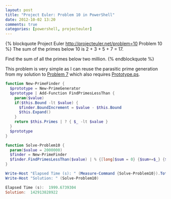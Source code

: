 ```yaml
---
layout: post
title: "Project Euler: Problem 10 in PowerShell"
date: 2012-10-02 13:20
comments: true
categories: [powershell, projecteuler]
---
```

{% blockquote Project Euler http://projecteuler.net/problem=10 Problem 10 %}
The sum of the primes below 10 is 2 + 3 + 5 + 7 = 17.

Find the sum of all the primes below two million.
{% endblockquote %}

This problem is very simple as I can reuse the parasitic prime generation from my solution to [Problem 7][] which also requires [Prototype.ps][].

``` ps1
function New-PrimeFinder {
  $prototype = New-PrimeGenerator
  $prototype | Add-Function FindPrimesLessThan { 
    param($value)
    if($this.Bound -lt $value) { 
      $finder.BoundIncrement = $value - $this.Bound
      $this.Expand()
    }
    return $this.Primes | ? { $_ -lt $value }
  }
  $prototype
}

function Solve-Problem10 {
  param($value = 2000000)
  $finder = New-PrimeFinder
  $finder.FindPrimesLessThan($value) | % {[long]$sum = 0} {$sum+=$_} {$sum}
}

Write-Host "Elapsed Time (s): " (Measure-Command {Solve-Problem10}).TotalSeconds
Write-Host "Solution: " (Solve-Problem10)

Elapsed Time (s):  1999.6739304
Solution:  142913828922
```

  [Problem 7]: /2012/09/project-euler-problem-7-in-parasitic-powershell/
  [Prototype.ps]: https://github.com/idavis/prototype.ps
